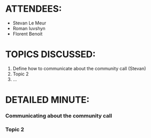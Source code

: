 # ATTENDEES:

- Stevan Le Meur
- Roman Iuvshyn
- Florent Benoit

# TOPICS DISCUSSED:

1. Define how to communicate about the community call (Stevan)
2. Topic 2
3. ...


# DETAILED MINUTE:

### Communicating about the community call

### Topic 2
